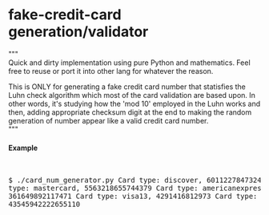 # fake-credit-card generation/validator

"""<br>
Quick and dirty implementation using pure Python and mathematics.
Feel free to reuse or port it into other lang for whatever the reason.

This is ONLY for generating a fake credit card number that statisfies the Luhn
check algorithm which most of the card validation are based upon.
In other words, it's studying how the 'mod 10' employed in the Luhn works and then,
adding appropriate checksum digit at the end to  making the random generation of number
appear like a valid credit card number.<br>
"""

<h4>Example</h4>
<pre>

$ ./card_num_generator.py 
Card type: discover,  6011227847324111
Card type: mastercard,  5563218655744379
Card type: americanexpress,  361649892117471
Card type: visa13,  4291416812973
Card type: visa16,  43545942222655110

</pre>

